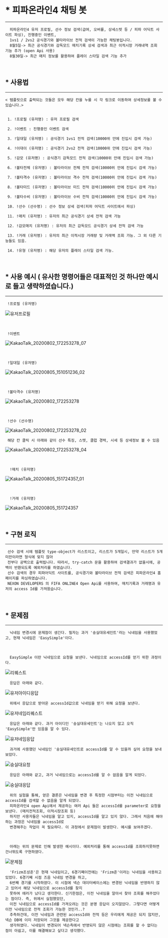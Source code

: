 # * 피파온라인4 채팅 봇
- - -

      피파온라인4 유저 프로필, 선수 정보 검색(급여, 오버롤, 상세스텟 등 / 피파 어딕트 사이트 파싱), 진행중인 이벤트, 
      1vs1 / 2vs2 공식경기와 볼타라이브 전적 검색이 가능한 채팅봇입니다.
      8월5일-> 최근 공식경기와 감독모드 매치기록 상세 검색과 최근 이적시장 거래내역 조회 기능 추가 (open Api 사용)
      8월30일-> 최근 매치 정보를 활용하여 플레이 스타일 검색 기능 추가

<br/>

## * 사용법
- - -

    < 템플릿으로 출력되는 것들은 모두 해당 칸을 누를 시 각 링크로 이동하여 상세정보를 볼 수 있습니다.>
     
     
     1. !프로필 (유저명) : 유저 프로필 검색
     
     2. !이벤트 : 진행중인 이벤트 검색
     
     3. !일대일 (유저명) : 공식경기 1vs1 전적 검색(10000위 안에 진입시 검색 가능)
     
     4. !이대이 (유저명) : 공식경기 2vs2 전적 검색(10000위 안에 진입시 검색 가능)
     
     5. !감모 (유저명) : 공식경기 감독모드 전적 검색(10000위 안에 진입시 검색 가능)
     
     6. !볼타전체 (유저명) : 볼타라이브 전체 전적 검색(10000위 안에 진입시 검색 가능)
     
     7. !볼타격수 (유저명) : 볼타라이브 격수 전적 검색(10000위 안에 진입시 검색 가능)
     
     8. !볼타미드 (유저명) : 볼타라이브 미드 전적 검색(10000위 안에 진입시 검색 가능)
     
     9. !볼타수비 (유저명) : 볼타라이브 수비 전적 검색(10000위 안에 진입시 검색 가능)
     
     10. !선수 (선수명) : 선수 정보 상세 검색(피파 어딕트 사이트에서 파싱)
     
     11. !매치 (유저명) : 유저의 최근 공식경기 상세 전적 검색 가능
     
     12. !감모매치 (유저명) : 유저의 최근 감독모드 공식경기 상세 전적 검색 가능
     
     13. !거래 (유저명) : 유저의 최근 이적시장 거래량 및 거래액 조회 가능. 그 외 다른 기능들도 있음.
     
     14. !유형 (유저명) : 해당 유저의 플레이 스타일 검색 가능.

<br/>

## * 사용 예시 ( 유사한 명령어들은 대표적인 것 하나만 예시로 들고 생략하였습니다.)
- - -

     !프로필 (유저명)
   ![유저프로필](https://user-images.githubusercontent.com/47052106/89783366-c6a8b300-db51-11ea-84f2-dc065a32eb7d.jpg)


<br/>

     !이벤트
   ![KakaoTalk_20200802_172253278_07](https://user-images.githubusercontent.com/47052106/89119155-ec491300-d4e6-11ea-8d39-a03113fa2168.jpg)

<br/>

     !일대일 (유저명)
   ![KakaoTalk_20200805_151051236_02](https://user-images.githubusercontent.com/47052106/89378549-fa897000-d72e-11ea-8b55-e85116dca47b.jpg)
   
<br/>

     !볼타격수 (유저명)
  ![KakaoTalk_20200802_172253278](https://user-images.githubusercontent.com/47052106/89119052-2e258980-d4e6-11ea-80ff-16b52947afbc.jpg)
  
<br/>

     !선수 (선수명)
  ![KakaoTalk_20200802_172253278_02](https://user-images.githubusercontent.com/47052106/89119185-21edfc00-d4e7-11ea-8a60-9fb32e8767f4.jpg)
  
     해당 칸 클릭 시 아래와 같이 선수 특징, 스텟, 클럽 경력, 시세 등 상세정보 볼 수 있음
  ![KakaoTalk_20200802_172253278_04](https://user-images.githubusercontent.com/47052106/89119195-3205db80-d4e7-11ea-9438-d6e62c5f35ee.jpg)
   
<br/>

      !매치 (유저명)
   ![KakaoTalk_20200805_151724357_01](https://user-images.githubusercontent.com/47052106/89378561-fd846080-d72e-11ea-9d66-7521b200aff1.jpg)
   
<br/>

      !거래 (유저명)
   ![KakaoTalk_20200805_151724357](https://user-images.githubusercontent.com/47052106/89378558-fc533380-d72e-11ea-8960-cf194ed54c5c.jpg)
   
<br/> 

## * 구현 로직
- - -

     선수 검색 시에 템플릿 type-object가 리스트이고, 리스트가 5개일시, 만약 리스트가 5개미만이라면 형식에 맞지 않아
     전부다 공백으로 출력됩니다. 따라서, try-catch 문을 활용하여 검색결과가 없을시에, 공백이 반환되도록 예외처리를 하였습니다. 
     선수 검색의 경우 피파어딕트 사이트를, 공식경기와 볼타라이브 전적 검색은 피파온라인4 홈페이지를 파싱하였습니다.
     NEXON DEVELOPERS 의 FIFA ONLINE4 Open Api를 사용하여, 매치기록과 거래명과 유저의 access Id를 가져왔습니다.

<br/>

## * 문제점
- - -

      닉네임 변경시에 문제점이 생긴다. 필자는 과거 '숭실대유세인트'라는 닉네임을 사용했었고, 현재 닉네임은 'EasySimple'이다.
 
 <br/>
 
      EasySimple 이란 닉네임으로 요청을 보낸다. 닉네임으로 accessId를 얻기 위한 과정이다.
 
![리퀘스트](https://user-images.githubusercontent.com/47052106/89379673-29a0e100-d731-11ea-9dd3-923b77509a29.JPG)

      응답은 아래와 같다.
    
![유저아이디응답](https://user-images.githubusercontent.com/47052106/89379659-20177900-d731-11ea-97ad-2047de2cec19.JPG)

      위에서 응답으로 받아온 accessId값으로 닉네임을 받기 위해 요청을 보낸다.
      
![유저네임리퀘스트](https://user-images.githubusercontent.com/47052106/89379655-1ee64c00-d731-11ea-8b92-647d7022b94a.JPG)

      응답은 아래와 같다. 과거 아이디인 '숭실대유세인트'는 나오지 않고 오직 'EasySimple'만 있음을 알 수 있다.
      
![유저네임응답](https://user-images.githubusercontent.com/47052106/89379658-1f7ee280-d731-11ea-9f1d-f5950c1010cf.JPG)

      과거에 사용했던 닉네임인 '숭실대유세인트로 accessId를 알 수 있을까 싶어 요청을 보내보았다.
      
![숭실대요청](https://user-images.githubusercontent.com/47052106/89379645-1d1c8880-d731-11ea-8bda-009ff20f695c.JPG)

      응답은 아래와 같고, 과거 닉네임으로는 accessId를 알 수 없음을 알게 되었다.
      
![숭실대응답](https://user-images.githubusercontent.com/47052106/89379651-1e4db580-d731-11ea-9151-aa9735deb9ac.JPG)

      위의 실험을 통해, 얻은 결론은 닉네임을 변경 후 특정한 시점부터는 이전 닉네임으로 accessId를 검색할 수 없음을 알게 되었다.
      피파온라인4 open Api에서 제공하는 여러 Api 들은 accessId를 parameter로 요청을 보낸다. (매치전적조회, 이적시장조회 등)
      하지만 사용자들은 닉네임을 알고 있지, accessId를 알고 있지 않다. 그래서 처음에 해야하는 과정은 닉네임을 accessId로
      변경해주는 작업이 꼭 필요하다. 이 과정에서 문제점이 발생한다. 예시를 보여주겠다.
      
<br/>

      아래는 위의 문제로 인해 발생한 예시이다. 예외처리를 통해 accessId를 조회하지못하면 건너뛰도록 구현하였다.
![문제점](https://user-images.githubusercontent.com/47052106/89380674-e182be00-d732-11ea-99b7-a6c852c37deb.jpg)

      'Frizm조성준'은 현재 닉네임이고, 6경기째이전에는 'Frizm준'이라는 닉네임을 사용하고 있었다. 6경기째 시점 즈음 닉네임 변경을 하고,
      6번째 경기를 시작하였다. 이 시점에 넥슨 데이터베이스에는 변경된 닉네임을 반영하지 않고 있어서 해당 닉네임으로 accessId를 찾지
      못하여 에러가 났다고 생각한다. 신기한점은, 이전 닉네임을 알아서 찾아 조회를 해주었다는 점이다. 즉, 위에서 실험했었던,
      이전 닉네임으로 accessId를 가져오려는 것은 분명 응답이 오지않았다. 그렇다면 어떻게 이전 닉네임으로 전적 조회가 가능한 것인가..?
      추측하건데, 이전 닉네임과 관련된 accessId와 전적 등은 우리에게 제공은 되지 않지만, 넥슨 DB에 이미 저장되어 그것을 제공한다고
      생각하였다. 닉네임이 변경되어 넥슨측에서 반영되지 않은 시점에는 조회를 할 수 없다는 점이 아쉽고, 이를 해결해보고 싶다고 생각했다.

      
      
     
      
